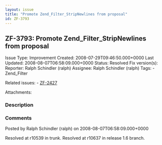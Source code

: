 ```yaml
---
layout: issue
title: "Promote Zend_Filter_StripNewlines from proposal"
id: ZF-3793
---
```


ZF-3793: Promote Zend\_Filter\_StripNewlines from proposal
----------------------------------------------------------

 Issue Type: Improvement Created: 2008-07-29T09:46:50.000+0000 Last Updated: 2008-08-07T06:58:09.000+0000 Status: Resolved Fix version(s): 
 Reporter:  Ralph Schindler (ralph)  Assignee:  Ralph Schindler (ralph)  Tags: - Zend\_Filter
 
 Related issues: - [ZF-2427](/issues/browse/ZF-2427)
 
 Attachments: 
### Description

 

 

### Comments

Posted by Ralph Schindler (ralph) on 2008-08-07T06:58:09.000+0000

Resolved at r10539 in trunk. Resolved at r10637 in release 1.6 branch.

 

 